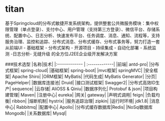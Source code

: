 # titan
基于Springcloud的分布式敏捷开发系统架构，提供整套公共微服务模块：集中权限管理（单点登录）、支付中心、用户管理（支持第三方登录）、微信平台、存储系统、配置中心、日志分析、快速发布平台、任务调度、消息、通知、流程等，支持服务治理、监控和追踪、分布式消息、分布式缓存、分布式事务等，努力打造一套从前端UI - 基础框架 - 分布式架构 - 开源项目 - 持续集成 - 自动化部署 - 系统监测 -日志分析- 无缝升级 的全方位J2EE企业级开发解决方案

###技术选型
|名称|技术|
|:------------- | :-------------|
|前端|	antd-pro|
|分布式框架|	spring-cloud|
|基础框架|	spring-boot|
|mvc框架|	springMVC|
|安全框架|	Apache Shiro|
|ORM框架|	MyBatis|
|代码生成|	MyBatis Generator|
|分页|	PageHelper|
|数据库连接池|	Druid|
|接口测试框架|	Swagger2|
|分布式高效ID生产|	sequence|
|云存储|	AliOSS & Qiniu|
|数据序列化|	Protobuf & json|
|项目构建管理|	Maven|
|注册中心|	eureka|
|网关|	gateway|
|声明式调用|	feign|
|负载均衡|	ribbon|
|熔断机制|	hystrix|
|服务追踪治理|	zipkin|
|运行时环境|	jdk1.8|
|消息中心|	Rabbitmq|
|配置中心|	Apollo|
|分布式缓存数据库|Redis|
|NoSql数据库	Mongodb|
|关系数据库|	Mysql|
